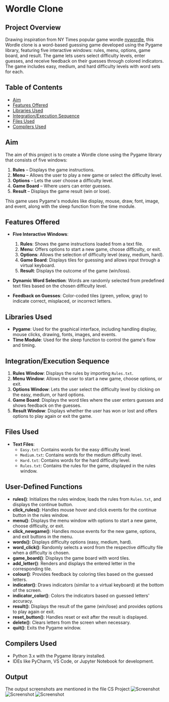 # Wordle Clone

## Project Overview

Drawing inspiration from NY Times popular game wordle [nywordle](https://www.nytimes.com/games/wordle/index.html), this Wordle clone is a word-based guessing game developed using the Pygame library, featuring five interactive windows: rules, menu, options, game board, and result. The game lets users select difficulty levels, enter guesses, and receive feedback on their guesses through colored indicators. The game includes easy, medium, and hard difficulty levels with word sets for each.

## Table of Contents
- [Aim](#aim)
- [Features Offered](#features-offered)
- [Libraries Used](#libraries-used)
- [Integration/Execution Sequence](#integrationexecution-sequence)
- [Files Used](#files-used)
- [Compilers Used](#compilers-used)

## Aim

The aim of this project is to create a Wordle clone using the Pygame library that consists of five windows:
1. **Rules** – Displays the game instructions.
2. **Menu** – Allows the user to play a new game or select the difficulty level.
3. **Options** – Lets the user choose a difficulty level.
4. **Game Board** – Where users can enter guesses.
5. **Result** – Displays the game result (win or lose).

This game uses Pygame's modules like display, mouse, draw, font, image, and event, along with the sleep function from the time module.

## Features Offered
- **Five Interactive Windows**:
  1. **Rules**: Shows the game instructions loaded from a text file.
  2. **Menu**: Offers options to start a new game, choose difficulty, or exit.
  3. **Options**: Allows the selection of difficulty level (easy, medium, hard).
  4. **Game Board**: Displays tiles for guessing and allows input through a virtual keyboard.
  5. **Result**: Displays the outcome of the game (win/loss).
  
- **Dynamic Word Selection**: Words are randomly selected from predefined text files based on the chosen difficulty level.
- **Feedback on Guesses**: Color-coded tiles (green, yellow, gray) to indicate correct, misplaced, or incorrect letters.

## Libraries Used
- **Pygame**: Used for the graphical interface, including handling display, mouse clicks, drawing, fonts, images, and events.
- **Time Module**: Used for the sleep function to control the game's flow and timing.

## Integration/Execution Sequence
1. **Rules Window**: Displays the rules by importing `Rules.txt`.
2. **Menu Window**: Allows the user to start a new game, choose options, or exit.
3. **Options Window**: Lets the user select the difficulty level by clicking on the easy, medium, or hard options.
4. **Game Board**: Displays the word tiles where the user enters guesses and shows feedback on the guesses.
5. **Result Window**: Displays whether the user has won or lost and offers options to play again or exit the game.

## Files Used
- **Text Files**:
  - `Easy.txt`: Contains words for the easy difficulty level.
  - `Medium.txt`: Contains words for the medium difficulty level.
  - `Hard.txt`: Contains words for the hard difficulty level.
  - `Rules.txt`: Contains the rules for the game, displayed in the rules window.

## User-Defined Functions
- **rules()**: Initializes the rules window, loads the rules from `Rules.txt`, and displays the continue button.
- **click_rules()**: Handles mouse hover and click events for the continue button in the rules window.
- **menu()**: Displays the menu window with options to start a new game, choose difficulty, or exit.
- **click_newgame()**: Handles mouse events for the new game, options, and exit buttons in the menu.
- **words()**: Displays difficulty options (easy, medium, hard).
- **word_click()**: Randomly selects a word from the respective difficulty file when a difficulty is chosen.
- **game_board()**: Displays the game board with word tiles.
- **add_letter()**: Renders and displays the entered letter in the corresponding tile.
- **colour()**: Provides feedback by coloring tiles based on the guessed letters.
- **indicator()**: Draws indicators (similar to a virtual keyboard) at the bottom of the screen.
- **indicator_color()**: Colors the indicators based on guessed letters' accuracy.
- **result()**: Displays the result of the game (win/lose) and provides options to play again or exit.
- **reset_button()**: Handles reset or exit after the result is displayed.
- **delete()**: Clears letters from the screen when necessary.
- **quit()**: Exits the Pygame window.

## Compilers Used
- Python 3.x with the Pygame library installed.
- IDEs like PyCharm, VS Code, or Jupyter Notebook for development.

## Output
The output screenshots are mentioned in the file CS Project
![Screenshot](Screenshot%202024-10-17%20181423.png)
![Screenshot](Screenshot%202024-10-17%20181431.png)
![Screenshot](Screenshot%202024-10-17%20181443.png)



